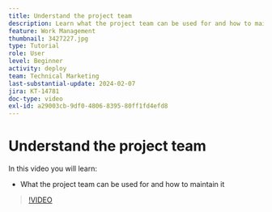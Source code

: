 ```yaml
---
title: Understand the project team
description: Learn what the project team can be used for and how to maintain it.
feature: Work Management
thumbnail: 3427227.jpg
type: Tutorial
role: User
level: Beginner
activity: deploy
team: Technical Marketing
last-substantial-update: 2024-02-07
jira: KT-14781
doc-type: video
exl-id: a29003cb-9df0-4806-8395-80ff1fd4efd8
---
```

# Understand the project team

In this video you will learn:

* What the project team can be used for and how to maintain it

>[!VIDEO](https://video.tv.adobe.com/v/3427227/?quality=12&learn=on)
